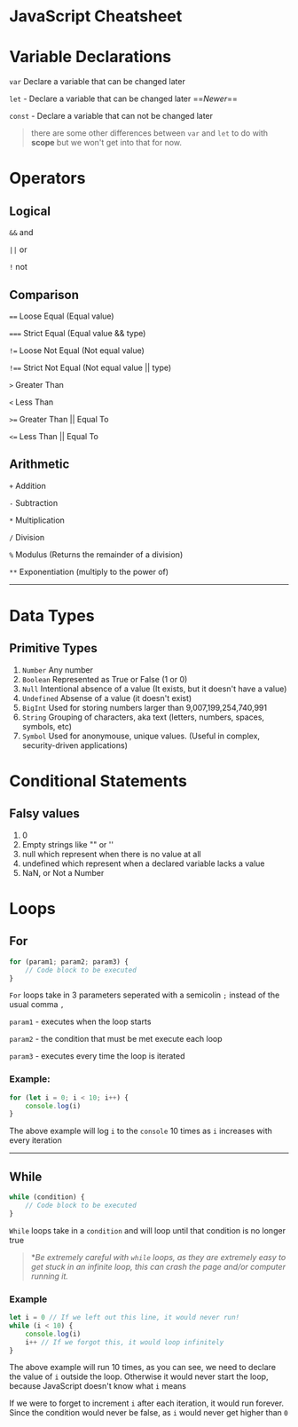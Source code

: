 # JavaScript Cheatsheet

# Variable Declarations
`var` Declare a variable that can be changed later

`let` - Declare a variable that can be changed later ==*Newer*==

`const` - Declare a variable that can not be changed later
> there are some other differences between `var` and `let` to do with **scope** but we won't get into that for now.

# Operators

## Logical

`&&` and

`||` or

`!` not

## Comparison
`==` Loose Equal (Equal value)

`===` Strict Equal (Equal value && type)

`!=` Loose Not Equal (Not equal value)

`!==` Strict Not Equal (Not equal value || type)

`>` Greater Than

`<` Less Than

`>=` Greater Than || Equal To

`<=` Less Than || Equal To


## Arithmetic 
`+` Addition

`-` Subtraction

`*` Multiplication

`/`  Division

`%` Modulus (Returns the remainder of a division)


`**` Exponentiation (multiply to the power of)
***

# Data Types

## Primitive Types
1. `Number` Any number
2. `Boolean` Represented as True or False (1 or 0) 
3. `Null` Intentional absence of a value (It exists, but it doesn't have a value)
4. `Undefined` Absense of a value (it doesn't exist)
5. `BigInt` Used for storing numbers larger than 9,007,199,254,740,991
6. `String` Grouping of characters, aka text (letters, numbers, spaces, symbols, etc) 
7. `Symbol` Used for anonymouse, unique values. (Useful in complex, security-driven applications)


# Conditional Statements

## Falsy values 
1. 0
2. Empty strings like "" or ''
3. null which represent when there is no value at all
4. undefined which represent when a declared variable lacks a value
5. NaN, or Not a Number


# Loops
## For
```javascript
for (param1; param2; param3) {
    // Code block to be executed
}
```
`For` loops take in 3 parameters seperated with a semicolin `;` instead of the usual comma `,`

`param1` - executes when the loop starts

`param2` - the condition that must be met execute each loop

`param3` - executes every time the loop is iterated

### Example:
```javascript
for (let i = 0; i < 10; i++) {
    console.log(i)
}
```
The above example will log `i` to the `console` 10 times as `i` increases with every iteration
***

## While
```javascript
while (condition) {
    // Code block to be executed
}
```
`While` loops take in a `condition` and will loop until that condition is no longer true

> *_Be extremely careful with `while` loops, as they are extremely easy to get stuck in an infinite loop, this can crash the page and/or computer running it._

### Example

```javascript
let i = 0 // If we left out this line, it would never run!
while (i < 10) {
    console.log(i)
    i++ // If we forgot this, it would loop infinitely
}
```
The above example will run 10 times, as you can see, we need to declare the value of `i` outside the loop. Otherwise it would never start the loop, because JavaScript doesn't know what `i` means

If we were to forget to increment `i` after each iteration, it would run forever. Since the condition would never be false, as `i` would never get higher than `0`

